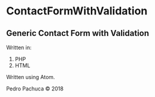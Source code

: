 # ContactFormWithValidation
## Generic Contact Form with Validation
Written in:
1. PHP
2. HTML

Written using Atom. 

Pedro Pachuca &copy; 2018
